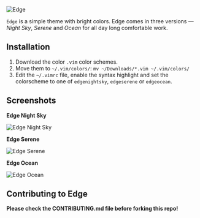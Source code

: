 ![Edge](https://i.imgur.com/a5HaExD.png)

`Edge` is a simple theme with bright colors. Edge comes in three versions — *Night Sky*, *Serene* and *Ocean* for all day long comfortable work.

## Installation

1. Download the color `.vim` color schemes.
2. Move them to `~/.vim/colors/`: `mv ~/Downloads/*.vim ~/.vim/colors/`
3. Edit the `~/.vimrc` file, enable the syntax highlight and set the colorscheme to one of `edgenightsky`, `edgeserene` or `edgeocean`.

## Screenshots

**Edge Night Sky**

![Edge Night Sky](https://i.imgur.com/WYErwYm.png)

**Edge Serene**

![Edge Serene](https://i.imgur.com/mEj3qA6.png)

**Edge Ocean**

![Edge Ocean](https://i.imgur.com/ACQ5aSG.png)

## Contributing to Edge

**Please check the CONTRIBUTING.md file before forking this repo!**
